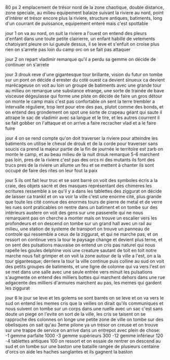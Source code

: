 80 px
2 emplacement de trésor
nord de la zone chaotique, double distance, zone speciale, au milieu equipement balaize
suivant la riviere au nord, point d'intérer et trésor
encore plus la riviere, structure antiques, batiments, long d'un courrant de puissance, equipement enteré mais c'est spottable


jour 1
on va au nord, on suit la riviere a l'ouest
on entend des pleurs d'enfant
dans une toute petite clairierre, un enfant habillé de vetements chatoiyant pleure
on lui gueule dessus, il se leve et s'enfuit
on croise plus rien
on s'arrete pas loin du camp orc
on se fait pas attaquer

jour 2
on repart
vladimir remarque qu'il a perdu sa gemme
on décide de continuer
on s'arrete

jour 3
drouk reve d'une gigantesque tour brillante, vision du futur
on tombe sur un pont
on décide d erester du coté ouest
ca devient sinueux
ca devient marécageuse
on voit au loin un groupe de batiments avec une grande tour au milieu
on remarque une substance etrange, une sorte de trainée de bave visceuse dégeulasse qui forme une piste
on décide de faire un gros détour
on monte le camp mais c'est pas confortable
on sent la terre trembler a intervalle réguliere, trop lent pour etre des pas, plutot comme des bonds, et on entend des grondement
on spot une sorte de crapeau géant qui saute
il attrape le sac de vladimir avec sa langue et le tire, et les autres courrent
il se fait gobber
on l'attaque et on arrive a faire recracher vlad et a le faire fuire

jour 4
on se rend compte qu'on doit traverser la riviere pour atteindre les batiments
on utilise le cheval de drouk et de la corde pour traverser sans soucis
ca prend la majeur partie de la fin de journée
le territoire est zarb
on monte le camp, et au beau milieu de la nuit drouk remarque 5-6 marchent pas loin, pres de la riviere
c'est pas des orcs ni des mutants
ils font des trucs pres de la riviere
un allume un feu et se mettent à chanter
ils sont occupé de faire des rites
on leur fout la paix

jour 5
ils ont fait leur truc et se sont barré
on voit des symboles écris a la craie, des objets sacré et des masques représentant des chimeres
les ecritures ressemble a se qu'il y a dans les tablettes des ziggurat
on décide de laisser ca trankil et on va voir la ville
c'est une enorme cité, plus grande que toute les cité connue
des enormes tours de pierre de metal et de verre
les rues sont praticables
on rentre dans un batiment et on tombe sur des intérieurs austere
on voit des gens sur une passerelle qui ne nous remarquent pas
on cherche a monter mais on trouve un escalier vers les profondeurs et on descend
on tombe sur un grand hall avec un rail au milieu, une station de systeme de transport
on trouve un panneau de controle qui ressemble a ceux de la ziggurat, et qui ne marche pas, et on ressort
on continue vers la tour
le paysage change et devient plus terne, et on sent des pulsations mauvaise
on entend un cris pas naturel qui nous rapelle les goules
delphine vois une creature sautant de toit en toit
notre marche nous fait grimper et on voit la zone autour de la ville
a l'est, on a la tour gigantesque; derriere la tour la ville continue puis colline
au sud on voit des petits groupes de batiments, et une ligne de colonne qui va vers l'est
on se met dans une salle avec une seule entrée
vers minuit les pulsations s'augmente
on entend des milliers bottes qui marchent dehors
dans une rue adgacente des milliers d'armures marchent au pas, les memes qui gardent les ziggurat


jour 6
le jour se leve et les golems se sont barrés
on se leve et on va vers le sud
on entend les memes cris que la veilles
on dirait qu'ils communiques et nous suivent
on tombe sur un corps dans une ruelle avec un sac
c'est sans doute un piege on l'evite
on sort de la ville, les cris se taisent
on se rapproche des colonnes
on longe une petite zone de ville
on tombe sur des obelisques
on sait qu'au 3eme pilone ya un trésor
on creuse et on trouve sur une trappe de service
on arrive dans un entrepot avec plein de chose:
  -1 gemme parfaite 1000
  -3 gemme supérieurs 300
  -12 gemme inférieur 120
  -4 tablettes antiques 100
on ressort et on essaie de rentrer
on descend au sud et on tombe sur une baston
une bataille rangée de plusieurs centaine d'orcs
on aide les haches sanglantes et ils gagnent la baston
